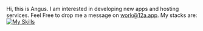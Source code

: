 Hi, this is Angus. I am interested in developing new apps and hosting services. Feel Free to drop me a message on work@12a.app.
My stacks are:
[![My Skills](https://skillicons.dev/icons?i=html,css,js,ts,react,vue,git,redux,bash,bootstrap,docker,electron,express,github,jquery,linux,mastodon,neovim,netlify,nginx,nodejs,tailwind,vite,vscode)](https://skillicons.dev)

<!--
**angus6b23/angus6b23** is a ✨ _special_ ✨ repository because its `README.md` (this file) appears on your GitHub profile.

Here are some ideas to get you started:

- 🔭 I’m currently working on ...
- 🌱 I’m currently learning ...
- 👯 I’m looking to collaborate on ...
- 🤔 I’m looking for help with ...
- 💬 Ask me about ...
- 📫 How to reach me: ...
- 😄 Pronouns: ...
- ⚡ Fun fact: ...
-->
